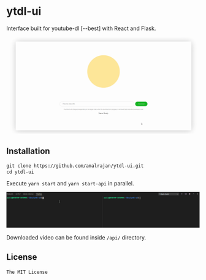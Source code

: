 # ytdl-ui

Interface built for youtube-dl [--best] with React and Flask.

<img src="https://raw.githubusercontent.com/amalrajan/ytdl-ui/master/assets/demo.gif">

## Installation

```
git clone https://github.com/amalrajan/ytdl-ui.git
cd ytdl-ui
```

Execute `yarn start` and `yarn start-api` in parallel.

<img src="https://raw.githubusercontent.com/amalrajan/ytdl-ui/master/assets/bash.gif">

Downloaded video can be found inside `/api/` directory.

## License
`The MIT License`
